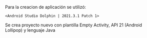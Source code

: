 Para la creacion de aplicación se utilizó:

    <Android Studio Dolphin | 2021.3.1 Patch 1>

Se crea proyecto nuevo con plantilla Empty Activity, API 21 (Android Lollipop) y lenguaje Java



